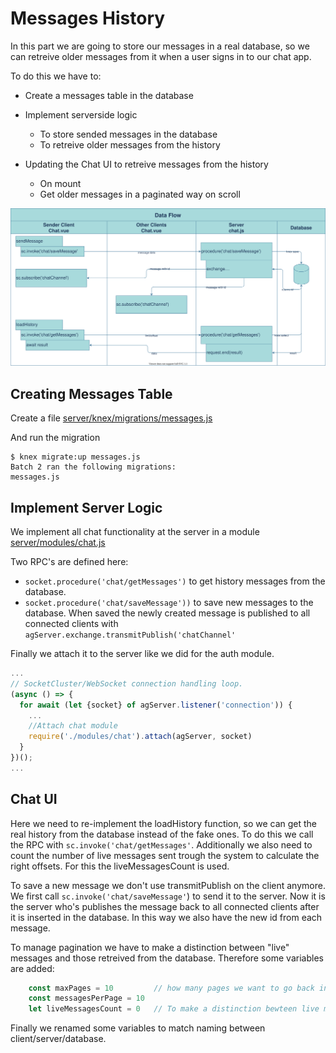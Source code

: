 # Messages History

In this part we are going to store our messages in a real database, so we can retreive older messages from it when a user signs in to our chat app.

To do this we have to:

* Create a messages table in the database

* Implement serverside logic
  * To store sended messages in the database
  * To retreive older messages from the history

* Updating the Chat UI to retreive messages from the history
  * On mount
  * Get older messages in a paginated way on scroll

![flow](assets/09_data_flow.drawio.svg)

## Creating Messages Table

Create a file [server/knex/migrations/messages.js](../server/knex/migrations/messages.js)

And run the migration

```
$ knex migrate:up messages.js
Batch 2 ran the following migrations:
messages.js
```

## Implement Server Logic

We implement all chat functionality at the server in a module [server/modules/chat.js](../server/modules/chat.js)

Two RPC's are defined here:

* `socket.procedure('chat/getMessages')` to get history messages from the database.
* `socket.procedure('chat/saveMessage'))` to save new messages to the database. When saved the newly created message is published to all connected clients with `agServer.exchange.transmitPublish('chatChannel'`

Finally we attach it to the server like we did for the auth module.

```js
...
// SocketCluster/WebSocket connection handling loop.
(async () => {
  for await (let {socket} of agServer.listener('connection')) {
    ...
    //Attach chat module
    require('./modules/chat').attach(agServer, socket)
  }
})();
...
```

## Chat UI

Here we need to re-implement the loadHistory function, so we can get the real history from the database instead of the fake ones. To do this we call the RPC with `sc.invoke('chat/getMessages'`. Additionally we also need to count the number of live messages sent trough the system to calculate the right offsets. For this the liveMessagesCount is used.

To save a new message we don't use transmitPublish on the client anymore. We first call `sc.invoke('chat/saveMessage'`) to send it to the server. Now it is the server who's publishes the message back to all connected clients after it is inserted in the database. In this way we also have the new id from each message.

To manage pagination we have to make a distinction between "live" messages and those retreived from the database. Therefore some variables are added:

```js
    const maxPages = 10         // how many pages we want to go back in history
    const messagesPerPage = 10
    let liveMessagesCount = 0   // To make a distinction bewteen live messages and those retreived from history
```

Finally we renamed some variables to match naming between client/server/database.

